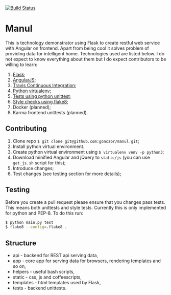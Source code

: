 [![Build Status](https://travis-ci.org/gonczor/manul.svg?branch=master)](https://travis-ci.org/gonczor/manul)

# Manul

This is technology demonstrator using Flask to create restful web service with Angular on frontend. Apart from being cool it solves problem of providing data for intelligent home. Technologies used are listed below. I do not expect to know everything about them but I do expect contributors to be willing to learn:

1. [Flask](http://flask.pocoo.org/);
2. [AngularJS](https://angularjs.org/);
3. [Travis Continuous Integration](https://travis-ci.org/);
4. [Python virtualenv](http://www.pythonforbeginners.com/basics/how-to-use-python-virtualenv);
5. [Tests using python unittest](https://docs.python.org/3/library/unittest.html);
6. [Style checks using flake8](http://flake8.pycqa.org/en/latest/);
7. Docker (planned);
8. Karma frontend unittests (planned).


## Contributing

1. Clone repo `$ git clone git@github.com:gonczor/manul.git`;
2. Install python virtual environment.
3. Create python virtual environment using `$ virtualenv venv -p python3`;
4. Download minified Angular and jQuery to `static/js` (you can use `get_js.sh` script for this);
4. Introduce changes;
5. Test changes (see testing section for more details);

## Testing

Before you create a pull request please ensure that you changes pass tests. This means both unittests and style tests. Currently this is only implemented for python and PEP-8. To do this run:
```bash
$ python main.py test
$ flake8 --config=.flake8 .
```

## Structure

* api - backend for REST api serving data,
* app - core app for serving data for browsers, rendering templates and so on,
* helpers - useful bash scripts,
* static - css, js and coffeescripts,
* templates - html templates used by Flask,
* tests - backend unittests.
